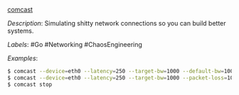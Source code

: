 [comcast](https://github.com/tylertreat/comcast)

*Description*: Simulating shitty network connections so you can build better systems.

*Labels*: #Go #Networking #ChaosEngineering

*Examples*:

```bash
$ comcast --device=eth0 --latency=250 --target-bw=1000 --default-bw=1000000 --packet-loss=10% --target-addr=8.8.8.8,10.0.0.0/24 --target-proto=tcp,udp,icmp --target-port=80,22,1000:2000
$ comcast --device=eth0 --latency=250 --target-bw=1000 --packet-loss=10%
$ comcast stop
```
